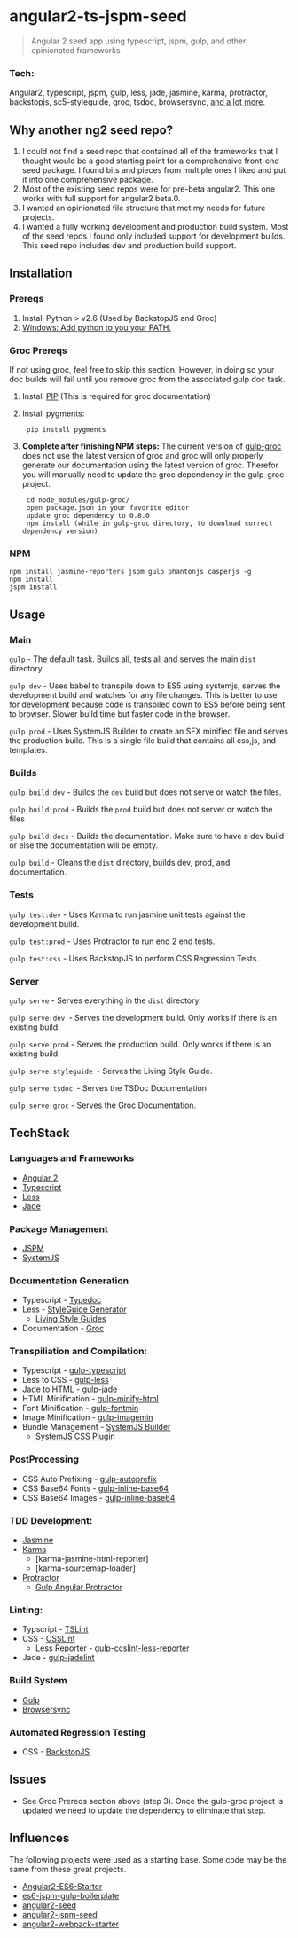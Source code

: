 # angular2-ts-jspm-seed

> Angular 2 seed app using typescript, jspm, gulp, and other opinionated frameworks

### Tech:
Angular2, typescript, jspm, gulp, less, jade, jasmine, karma, protractor, backstopjs, sc5-styleguide, groc, tsdoc, browsersync, [and a lot more](##TechStack).

## Why another ng2 seed repo?

1. I could not find a seed repo that contained all of the frameworks that I thought would be a good starting point for a comprehensive front-end seed package. I found bits and pieces from multiple ones I liked and put it into one comprehensive package.
2. Most of the existing seed repos were for pre-beta angular2. This one works with full support for angular2 beta.0.
3. I wanted an opinionated file structure that met my needs for future projects.
4. I wanted a fully working development and production build system. Most of the seed repos I found only included support for development builds. This seed repo includes dev and production build support.

## Installation

### Prereqs

1. Install Python > v2.6 (Used by BackstopJS and Groc)
2. [Windows: Add python to you your PATH.](http://superuser.com/questions/143119/how-to-add-python-to-the-windows-path)

### Groc Prereqs

If not using groc, feel free to skip this section. However, in doing so your doc builds will fail until you remove groc from the associated gulp doc task.
	
1. Install [PIP](https://pip.pypa.io/en/stable/) (This is required for groc documentation)
2. Install pygments:

		pip install pygments

3. **Complete after finishing NPM steps:** The current version of [gulp-groc]() does not use the latest version of groc and groc will only properly generate our documentation using the latest version of groc. Therefor you will manually need to update the groc dependency in the gulp-groc project.

		cd node_modules/gulp-groc/
		open package.json in your favorite editor
		update groc dependency to 0.8.0 
		npm install (while in gulp-groc directory, to download correct dependency version)
		
### NPM

    npm install jasmine-reporters jspm gulp phantonjs casperjs -g
    npm install 
    jspm install

## Usage

### Main 

`gulp` - The default task. Builds all, tests all and serves the main `dist` directory.

`gulp dev` - Uses babel to transpile down to ES5 using systemjs, serves the development build and watches for any file changes. This is better to use for development because code is transpiled down to ES5 before being sent to browser. Slower build time but faster code in the browser.

`gulp prod` - Uses SystemJS Builder to create an SFX minified file and serves the production build. This is a single file build that contains all css,js, and templates.

### Builds

`gulp build:dev` - Builds the `dev` build but does not serve or watch the files.

`gulp build:prod` - Builds the `prod` build but does not server or watch the files

`gulp build:docs` - Builds the documentation. Make sure to have a dev build or else the documentation will be empty. 

`gulp build` - Cleans the `dist` directory, builds dev, prod, and documentation.

### Tests

`gulp test:dev` - Uses Karma to run jasmine unit tests against the development build.

`gulp test:prod` - Uses Protractor to run end 2 end tests.

`gulp test:css` - Uses BackstopJS to perform CSS Regression Tests.

### Server

`gulp serve` - Serves everything in the `dist` directory.

`gulp serve:dev `- Serves the development build. Only works if there is an existing build.

`gulp serve:prod` - Serves the production build. Only works if there is an existing build.

`gulp serve:styleguide `- Serves the Living Style Guide.

`gulp serve:tsdoc `- Serves the TSDoc Documentation

`gulp serve:groc` - Serves the Groc Documentation.


## TechStack

### Languages and Frameworks

- [Angular 2](https://angular.io/)
- [Typescript](http://www.typescriptlang.org/)
- [Less](http://lesscss.org/)
- [Jade](http://jade-lang.com/)

### Package Management	

- [JSPM](http://jspm.io/)
- [SystemJS](https://github.com/systemjs/systemjs) 

### Documentation Generation

- Typescript - [Typedoc](http://typedoc.io/)
- Less - [StyleGuide Generator](http://styleguide.sc5.io/)
	- [Living Style Guides](http://warpspire.com/kss/styleguides/)
- Documentation - [Groc](http://nevir.github.io/groc/)

### Transpiliation and Compilation:

- Typescript - [gulp-typescript](https://www.npmjs.com/package/gulp-typescript)
- Less to CSS - [gulp-less](https://github.com/plus3network/gulp-less)
- Jade to HTML - [gulp-jade](https://github.com/phated/gulp-jade)
- HTML Minification - [gulp-minify-html](https://www.npmjs.com/package/gulp-minify-html)
- Font Minification - [gulp-fontmin](https://www.npmjs.com/package/gulp-fontmin)
- Image Minification - [gulp-imagemin](https://github.com/sindresorhus/gulp-imagemin)
- Bundle Management - [SystemJS Builder](https://github.com/systemjs/builder)
	- [SystemJS CSS Plugin](https://github.com/systemjs/plugin-css)

### PostProcessing

- CSS Auto Prefixing - [gulp-autoprefix](https://github.com/sindresorhus/gulp-autoprefixer)
- CSS Base64 Fonts - [gulp-inline-base64](https://github.com/G33kLabs/gulp-inline-base64)
- CSS Base64 Images - [gulp-inline-base64](https://github.com/G33kLabs/gulp-inline-base64)

### TDD Development:

- [Jasmine](http://jasmine.github.io/)
- [Karma](http://karma-runner.github.io/) 
	-  [karma-jasmine-html-reporter]
	- [karma-sourcemap-loader]
- [Protractor](https://angular.github.io/protractor/#/)
	- [Gulp Angular Protractor](https://www.npmjs.com/package/gulp-angular-protractor)

### Linting:

- Typscript - [TSLint](https://github.com/palantir/tslint)
- CSS - [CSSLint](https://www.npmjs.com/package/gulp-csslint)
	- Less Reporter - [gulp-ccslint-less-reporter](https://github.com/palantir/gulp-csslint-less-reporter)
- Jade - [gulp-jadelint](https://www.npmjs.com/package/gulp-jadelint)
	
### Build System 

- [Gulp](http://gulpjs.com/)
- [Browsersync](http://www.browsersync.io/)

### Automated Regression Testing

- CSS - [BackstopJS](https://garris.github.io/BackstopJS/)

## Issues

- See Groc Prereqs section above (step 3). Once the gulp-groc project is updated we need to update the dependency to eliminate that step.

## Influences

The following projects were used as a starting base. Some code may be the same from these great projects.

- [Angular2-ES6-Starter](https://github.com/DanWahlin/Angular2-ES6-Starter)
- [es6-jspm-gulp-boilerplate](https://github.com/alexweber/es6-jspm-gulp-boilerplate)
- [angular2-seed](https://github.com/mgechev/angular2-seed)
- [angular2-jspm-seed](https://github.com/madhukard/angular2-jspm-seed)
- [angular2-webpack-starter](https://github.com/AngularClass/angular2-webpack-starter)
